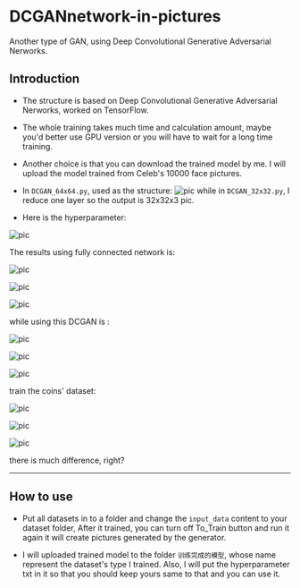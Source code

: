 # DCGANnetwork-in-pictures
Another type of GAN, using Deep Convolutional Generative Adversarial Nerworks.

## Introduction

 - The structure is based on Deep Convolutional Generative Adversarial Nerworks, worked on TensorFlow.
 
 - The whole training takes much time and calculation amount, maybe you'd better use GPU version or you will have to wait for a long time training.
 
 - Another choice is that you can download the trained model by me. I will upload the model trained from Celeb's 10000 face pictures.
 
 - In ``DCGAN_64x64.py``, used as the structure:
 ![pic](https://github.com/AdamAlive/MarkdownRef/blob/master/257.png?raw=true)
 while in ``DCGAN_32x32.py``, I reduce one layer so the output is 32x32x3 pic.
 
 
 - Here is the hyperparameter:
 
 ![pic](https://github.com/AdamAlive/MarkdownRef/blob/master/250.jpg?raw=true)
 
The results using fully connected network is:
 
 ![pic](https://github.com/AdamAlive/MarkdownRef/blob/master/254.png?raw=true)
 
 ![pic](https://github.com/AdamAlive/MarkdownRef/blob/master/255.png?raw=true)
 
 ![pic](https://github.com/AdamAlive/MarkdownRef/blob/master/255.png?raw=true)
 
while using this DCGAN is :

 ![pic](https://github.com/AdamAlive/MarkdownRef/blob/master/251.png?raw=true)
 
 ![pic](https://github.com/AdamAlive/MarkdownRef/blob/master/252.png?raw=true)
 
 ![pic](https://github.com/AdamAlive/MarkdownRef/blob/master/253.png?raw=true)
 
train the coins' dataset:

 ![pic](https://github.com/AdamAlive/MarkdownRef/blob/master/258.png?raw=true)
 
 ![pic](https://github.com/AdamAlive/MarkdownRef/blob/master/259.png?raw=true)
 
 ![pic](https://github.com/AdamAlive/MarkdownRef/blob/master/260.png?raw=true)
 
there is much difference, right?
 
*********************

## How to use

 - Put all datasets in to a folder and change the ``input_data`` content to your dataset folder, After it trained, you can turn off To_Train button and run it again it will create pictures generated by the generator.

 - I will uploaded trained model to the folder `` 训练完成的模型 ``, whose name represent the dataset's type I trained. 
 Also, I will put the hyperparameter txt in it so that you should keep yours same to that and you can use it.

